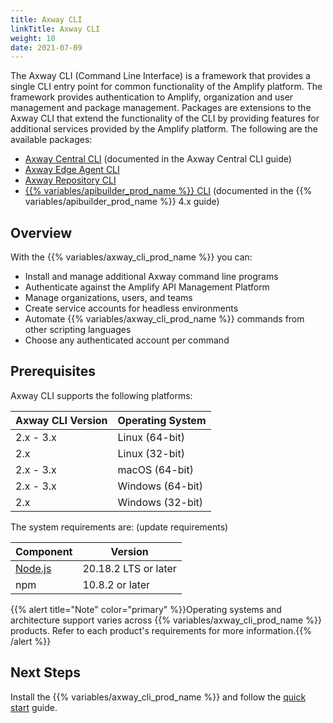 ```yaml
---
title: Axway CLI
linkTitle: Axway CLI
weight: 10
date: 2021-07-09
---
```


The Axway CLI (Command Line Interface) is a framework that provides a single CLI entry point for common functionality of the Amplify platform. The framework provides authentication to Amplify, organization and user management and package management. Packages are extensions to the Axway CLI that extend the functionality of the CLI by providing features for additional services provided by the Amplify platform. The following are the available packages:

* [Axway Central CLI](https://docs.axway.com/bundle/amplify-central/page/docs/integrate_with_central/cli_central/index.html) (documented in the Axway Central CLI guide)
* [Axway Edge Agent CLI](/docs/extensions/axway_edge_agent_cli/)
* [Axway Repository CLI](/docs/extensions/axway_repository_cli/)
* [{{% variables/apibuilder_prod_name %}} CLI](https://docs.axway.com/bundle/api-builder/page/docs/developer_guide/cli/index.html) (documented in the {{% variables/apibuilder_prod_name %}} 4.x guide)

## Overview

With the {{% variables/axway_cli_prod_name %}} you can:

* Install and manage additional Axway command line programs
* Authenticate against the Amplify API Management Platform
* Manage organizations, users, and teams
* Create service accounts for headless environments
* Automate {{% variables/axway_cli_prod_name %}} commands from other scripting languages
* Choose any authenticated account per command

## Prerequisites

Axway CLI supports the following platforms:

| Axway CLI Version | Operating System |
| --- | --- |
| 2.x - 3.x | Linux (64-bit) |
| 2.x | Linux (32-bit) |
| 2.x - 3.x | macOS (64-bit) |
| 2.x - 3.x | Windows (64-bit) |
| 2.x | Windows (32-bit) |

The system requirements are: (update requirements)

| Component | Version |
| --- | --- |
| [Node.js](https://nodejs.org/) | 20.18.2 LTS or later |
| npm | 10.8.2 or later |

{{% alert title="Note" color="primary" %}}Operating systems and architecture support varies across {{% variables/axway_cli_prod_name %}} products. Refer to each product's requirements for more information.{{% /alert %}}

## Next Steps

Install the {{% variables/axway_cli_prod_name %}} and follow the [quick start](/docs/quick_start/) guide.
